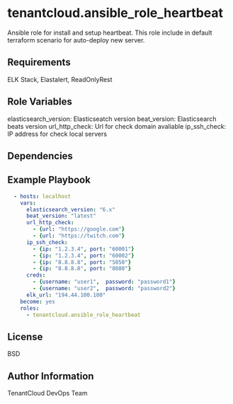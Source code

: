 tenantcloud.ansible_role_heartbeat
=========

Ansible role for install and setup heartbeat. This role include in default terraform scenario for auto-deploy new server.

Requirements
------------

ELK Stack, Elastalert, ReadOnlyRest

Role Variables
--------------

elasticsearch_version: Elasticseatch version
beat_version: Elasticsearch beats version
url_http_check: Url for check domain avaliable
ip_ssh_check: IP address for check local servers

Dependencies
------------

Example Playbook
----------------

```yaml
  - hosts: localhost
    vars:
      elasticsearch_version: "6.x"
      beat_version: "latest"
      url_http_check:
        - {url: "https://google.com"}
        - {url: "https://twitch.com"}
      ip_ssh_check:
        - {ip: "1.2.3.4", port: "60001"}
        - {ip: "1.2.3.4", port: "60002"}
        - {ip: "8.8.8.8", port: "5050"}
        - {ip: "8.8.8.8", port: "8080"}
      creds:
        - {username: "user1",  password: "password1"}
        - {username: "user2",  password: "password2"}
      elk_url: "194.44.100.100"
    become: yes
    roles:
      - tenantcloud.ansible_role_heartbeat
```

License
-------

BSD

Author Information
------------------

TenantCloud DevOps Team
